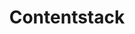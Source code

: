 ---
codehost: https://github.com/contentstack
facebook: https://facebook.com/contentstack
instagram: https://instagram.com/contentstack
linkedin: https://linkedin.com/company/contentstack
logohandle: contentstack
sort: contentstack
title: Contentstack
twitter: https://x.com/contentstack
website: https://www.contentstack.com/
youtube: https://youtube.com/contentstack
---